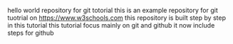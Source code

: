 hello world repository for git totorial this is an example repository for git tuotrial on https://www.w3schools.com
this repository is built step by step in this tutorial
this tutorial focus mainly on git and github
it now include steps for github
